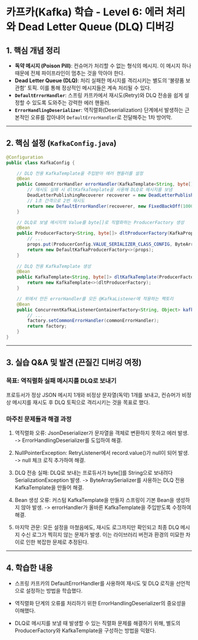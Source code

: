 # 카프카(Kafka) 학습 - Level 6: 에러 처리와 Dead Letter Queue (DLQ) 디버깅

## 1. 핵심 개념 정리
- **독약 메시지 (Poison Pill)**: 컨슈머가 처리할 수 없는 형식의 메시지. 이 메시지 하나 때문에 전체 파이프라인이 멈추는 것을 막아야 한다.
- **Dead Letter Queue (DLQ)**: 처리 실패한 메시지를 격리시키는 별도의 '불량품 보관함' 토픽. 이를 통해 정상적인 메시지들은 계속 처리될 수 있다.
- **`DefaultErrorHandler`**: 스프링 카프카에서 재시도(Retry)와 DLQ 전송을 쉽게 설정할 수 있도록 도와주는 강력한 에러 핸들러.
- **`ErrorHandlingDeserializer`**: 역직렬화(Deserialization) 단계에서 발생하는 근본적인 오류를 잡아내어 `DefaultErrorHandler`로 전달해주는 1차 방어막.

---
## 2. 핵심 설정 (`KafkaConfig.java`)
```java
@Configuration
public class KafkaConfig {

    // DLQ 전용 KafkaTemplate을 주입받아 에러 핸들러를 설정
    @Bean
    public CommonErrorHandler errorHandler(KafkaTemplate<String, byte[]> dltKafkaTemplate) {
        // 재시도 실패 시 dltKafkaTemplate을 사용해 DLQ로 메시지를 보냄
        DeadLetterPublishingRecoverer recoverer = new DeadLetterPublishingRecoverer(dltKafkaTemplate);
        // 1초 간격으로 2번 재시도
        return new DefaultErrorHandler(recoverer, new FixedBackOff(1000L, 2));
    }

    // DLQ로 보낼 메시지의 Value를 byte[]로 직렬화하는 ProducerFactory 생성
    @Bean
    public ProducerFactory<String, byte[]> dltProducerFactory(KafkaProperties properties) {
        // ...
        props.put(ProducerConfig.VALUE_SERIALIZER_CLASS_CONFIG, ByteArraySerializer.class);
        return new DefaultKafkaProducerFactory<>(props);
    }
    
    // DLQ 전용 KafkaTemplate 생성
    @Bean
    public KafkaTemplate<String, byte[]> dltKafkaTemplate(ProducerFactory<String, byte[]> dltProducerFactory) {
        return new KafkaTemplate<>(dltProducerFactory);
    }

    // 위에서 만든 errorHandler를 모든 @KafkaListener에 적용하는 팩토리
    @Bean
    public ConcurrentKafkaListenerContainerFactory<String, Object> kafkaListenerContainerFactory(...) {
        // ...
        factory.setCommonErrorHandler(commonErrorHandler);
        return factory;
    }
}
```
---
## 3. 실습 Q&A 및 발견 (끈질긴 디버깅 여정)
### 목표: 역직렬화 실패 메시지를 DLQ로 보내기
프로듀서가 정상 JSON 메시지 1개와 비정상 문자열(독약) 1개를 보내고, 컨슈머가 비정상 메시지를 재시도 후 DLQ 토픽으로 격리시키는 것을 목표로 했다.

### 마주친 문제들과 해결 과정
1. 역직렬화 오류: JsonDeserializer가 문자열을 객체로 변환하지 못하고 에러 발생. -> ErrorHandlingDeserializer를 도입하여 해결.

2. NullPointerException: RetryListener에서 record.value()가 null이 되어 발생. -> null 체크 로직 추가하여 해결.

3. DLQ 전송 실패: DLQ로 보내는 프로듀서가 byte[]를 String으로 보내려다 SerializationException 발생. -> ByteArraySerializer를 사용하는 DLQ 전용 KafkaTemplate을 만들어 해결.

4. Bean 생성 오류: 커스텀 KafkaTemplate을 만들자 스프링이 기본 Bean을 생성하지 않아 발생. -> errorHandler가 올바른 KafkaTemplate을 주입받도록 수정하여 해결.

5. 마지막 관문: 모든 설정을 마쳤음에도, 재시도 로그까지만 확인되고 최종 DLQ 메시지 수신 로그가 찍히지 않는 문제가 발생. 이는 라이브러리 버전과 환경의 미묘한 차이로 인한 복잡한 문제로 추정된다.
---

## 4. 학습한 내용
- 스프링 카프카의 DefaultErrorHandler를 사용하여 재시도 및 DLQ 로직을 선언적으로 설정하는 방법을 학습했다.

- 역직렬화 단계의 오류를 처리하기 위한 ErrorHandlingDeserializer의 중요성을 이해했다.

- DLQ로 메시지를 보낼 때 발생할 수 있는 직렬화 문제를 해결하기 위해, 별도의 ProducerFactory와 KafkaTemplate을 구성하는 방법을 익혔다.